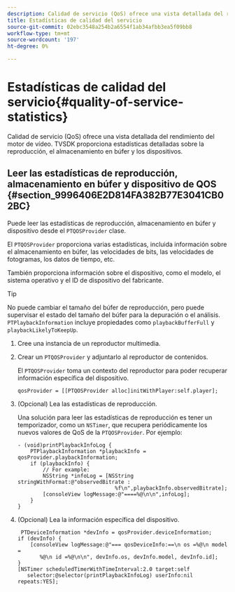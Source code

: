 ```yaml
---
description: Calidad de servicio (QoS) ofrece una vista detallada del rendimiento del motor de vídeo. TVSDK proporciona estadísticas detalladas sobre la reproducción, el almacenamiento en búfer y los dispositivos.
title: Estadísticas de calidad del servicio
source-git-commit: 02ebc3548a254b2a6554f1ab34afbb3ea5f09bb8
workflow-type: tm+mt
source-wordcount: '197'
ht-degree: 0%

---
```


# Estadísticas de calidad del servicio{#quality-of-service-statistics}

Calidad de servicio (QoS) ofrece una vista detallada del rendimiento del motor de vídeo. TVSDK proporciona estadísticas detalladas sobre la reproducción, el almacenamiento en búfer y los dispositivos.

## Leer las estadísticas de reproducción, almacenamiento en búfer y dispositivo de QOS {#section_9996406E2D814FA382B77E3041CB02BC}

Puede leer las estadísticas de reproducción, almacenamiento en búfer y dispositivo desde el `PTQOSProvider` clase.

El `PTQOSProvider` proporciona varias estadísticas, incluida información sobre el almacenamiento en búfer, las velocidades de bits, las velocidades de fotogramas, los datos de tiempo, etc.

También proporciona información sobre el dispositivo, como el modelo, el sistema operativo y el ID de dispositivo del fabricante.

>[!TIP]
>
>No puede cambiar el tamaño del búfer de reproducción, pero puede supervisar el estado del tamaño del búfer para la depuración o el análisis. `PTPlaybackInformation` incluye propiedades como `playbackBufferFull` y `playbackLikelyToKeepUp`.

1. Cree una instancia de un reproductor multimedia.
1. Crear un `PTQOSProvider` y adjuntarlo al reproductor de contenidos.

   El `PTQOSProvider` toma un contexto del reproductor para poder recuperar información específica del dispositivo.

   ```
   qosProvider = [[PTQOSProvider alloc]initWithPlayer:self.player]; 
   ```

1. (Opcional) Lea las estadísticas de reproducción.

   Una solución para leer las estadísticas de reproducción es tener un temporizador, como un `NSTimer`, que recupera periódicamente los nuevos valores de QoS de la `PTQOSProvider`. Por ejemplo:

   ```
   - (void)printPlaybackInfoLog { 
       PTPlaybackInformation *playbackInfo = qosProvider.playbackInformation;  
       if (playbackInfo) { 
           // For example: 
           NSString *infoLog = [NSString stringWithFormat:@"observedBitrate :  
                                  %f\n",playbackInfo.observedBitrate]; 
           [consoleView logMessage:@"====%@\n\n",infoLog]; 
       } 
   }
   ```

1. (Opcional) Lea la información específica del dispositivo.

   ```
    PTDeviceInformation *devInfo = qosProvider.deviceInformation; 
   if (devInfo) { 
       [consoleView logMessage:@"=== qosDeviceInfo:==\n os =%@\n model =  
          %@\n id =%@\n\n", devInfo.os, devInfo.model, devInfo.id]; 
   } 
   [NSTimer scheduledTimerWithTimeInterval:2.0 target:self  
      selector:@selector(printPlaybackInfoLog) userInfo:nil repeats:YES];
   ```
